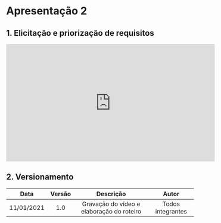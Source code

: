 # Apresentação 2

## 1. Elicitação e priorização de requisitos

<div align="center">
    <iframe width="560" height="315" src="https://www.youtube.com/embed/Ghs4r9Gkw6w" frameborder="0" allow="accelerometer; autoplay; clipboard-write; encrypted-media; gyroscope; picture-in-picture" allowfullscreen></iframe></iframe>
</div>

## 2. Versionamento

|    Data    | Versão |            Descrição             |      Autor      |
| :--------: | :----: | :------------------------------: | :-------------: |
| 11/01/2021 |  1.0   |  Gravação do vídeo e elaboração do roteiro |Todos integrantes|